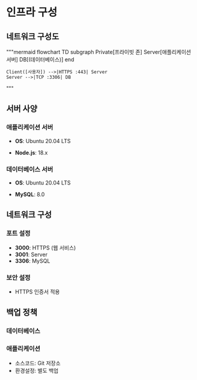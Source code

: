 # 인프라 구성

## 네트워크 구성도

"""mermaid
flowchart TD
    subgraph Private[프라이빗 존]
        Server[애플리케이션 서버]
        DB[(데이터베이스)]
    end
    
    Client([사용자]) -->|HTTPS :443| Server
    Server -->|TCP :3306| DB
"""

## 서버 사양
### 애플리케이션 서버
- **OS**: Ubuntu 20.04 LTS
<!-- - **CPU**: 4 cores
- **Memory**: 16GB
- **Disk**: 100GB SSD -->
- **Node.js**: 18.x

### 데이터베이스 서버
- **OS**: Ubuntu 20.04 LTS
<!-- - **CPU**: 4 cores
- **Memory**: 16GB
- **Disk**: 500GB SSD -->
- **MySQL**: 8.0

## 네트워크 구성
### 포트 설정
- **3000**: HTTPS (웹 서비스)
- **3001**: Server
- **3306**: MySQL
<!-- - **22**: SSH (관리용) -->

### 보안 설정
<!-- - SSH 키 기반 접속
- 방화벽 (UFW) 설정 -->
- HTTPS 인증서 적용

## 백업 정책
### 데이터베이스
<!-- - 일간 전체 백업
- 트랜잭션 로그 백업 (시간단위)
- 백업 보관 기간: 30일 -->

### 애플리케이션
- 소스코드: Git 저장소
- 환경설정: 별도 백업
<!-- - 로그: 일단위 로테이션 -->